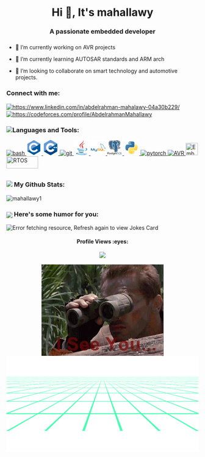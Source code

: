 <h1 align="center">Hi 👋, It's mahallawy</h1>
<h3 align="center">A passionate embedded developer 


###
 
 
- 🔭 I’m currently working on AVR projects

- 🌱 I’m currently learning AUTOSAR standards and ARM arch 

- 👯 I’m looking to collaborate on smart technology and automotive projects. 

<h3 align="left">Connect with me:</h3>
<p align="left">
<a href="https://linkedin.com/in/https://www.linkedin.com/in/abdelrahman-mahalawy-04a30b229/" target="blank"><img align="center" src="https://raw.githubusercontent.com/rahuldkjain/github-profile-readme-generator/master/src/images/icons/Social/linked-in-alt.svg" alt="https://www.linkedin.com/in/abdelrahman-mahalawy-04a30b229/" height="30" width="40" /></a>
<a href="https://codeforces.com/profile/AbdelrahmanMahallawy" target="blank"><img align="center" src="https://raw.githubusercontent.com/rahuldkjain/github-profile-readme-generator/master/src/images/icons/Social/codeforces.svg" alt="https://codeforces.com/profile/AbdelrahmanMahallawy" height="30" width="40" /></a>
</p>




<h3 align="left"> <img src="https://github.com/TheDudeThatCode/TheDudeThatCode/blob/master/Assets/Developer.gif" width="45">Languages and Tools:</h3>
<p align="left"> <a href="https://www.gnu.org/software/bash/" target="_blank" rel="noreferrer"> <img src="https://www.vectorlogo.zone/logos/gnu_bash/gnu_bash-icon.svg" alt="bash" width="40" height="40"/> </a> <a href="https://www.cprogramming.com/" target="_blank" rel="noreferrer"> <img src="https://raw.githubusercontent.com/devicons/devicon/master/icons/c/c-original.svg" alt="c" width="40" height="40"/> </a> <a href="https://www.w3schools.com/cpp/" target="_blank" rel="noreferrer"> <img src="https://raw.githubusercontent.com/devicons/devicon/master/icons/cplusplus/cplusplus-original.svg" alt="cplusplus" width="40" height="40"/> </a> <a href="https://git-scm.com/" target="_blank" rel="noreferrer"> <img src="https://www.vectorlogo.zone/logos/git-scm/git-scm-icon.svg" alt="git" width="40" height="40"/> </a> <a href="https://www.java.com" target="_blank" rel="noreferrer"> <img src="https://raw.githubusercontent.com/devicons/devicon/master/icons/java/java-original.svg" alt="java" width="40" height="40"/> </a> <a href="https://www.mysql.com/" target="_blank" rel="noreferrer"> <img src="https://raw.githubusercontent.com/devicons/devicon/master/icons/mysql/mysql-original-wordmark.svg" alt="mysql" width="40" height="40"/> </a> <a href="https://www.postgresql.org" target="_blank" rel="noreferrer"> <img src="https://raw.githubusercontent.com/devicons/devicon/master/icons/postgresql/postgresql-original-wordmark.svg" alt="postgresql" width="40" height="40"/> </a> <a href="https://www.python.org" target="_blank" rel="noreferrer"> <img src="https://raw.githubusercontent.com/devicons/devicon/master/icons/python/python-original.svg" alt="python" width="40" height="40"/> </a> <a href="https://pytorch.org/" target="_blank" rel="noreferrer"> <img src="https://www.vectorlogo.zone/logos/pytorch/pytorch-icon.svg" alt="pytorch" width="40" height="40"/> </a>
<a href= https://github.com/omarrtarek29?tab=repositories&q=&type=&language=c&sort= > <img  title="AVR" src="https://upload.wikimedia.org/wikipedia/commons/9/96/Avr_logo.svg"/> </a>
<a href= https://github.com/omarrtarek29?tab=repositories&q=&type=&language=c&sort= > <img title="Embedded C" width ='32px' height='32px' src="https://www.downloadclipart.net/large/microcontroller-transparent-png.png"/> </a>
<a href= https://github.com/omarrtarek29?tab=repositories&q=&type=&language=c&sort= > <img title="RTOS" width ='83px' height='32px' src ='https://upload.wikimedia.org/wikipedia/commons/3/3e/FreeRTOS_logo_2005.svg'> </a>
 </p>

## 
<h3 align="left"><img src='https://media1.giphy.com/media/du3J3cXyzhj75IOgvA/giphy.gif?cid=ecf05e47x2g034i9pzwtzzsd3xgg2w9nr94t4tflbbgo3008&rid=giphy.gif' width='25'> My Github Stats:</h3>


<p><img align="center" src="https://github-readme-streak-stats.herokuapp.com/?user=mahallawy1&" alt="mahallawy1" /></p>


### <img align ='center' src='https://media2.giphy.com/media/UQDSBzfyiBKvgFcSTw/giphy.gif?cid=ecf05e47p3cd513axbek3f56ti3jzizq8hincw20jauyyfyw&rid=giphy.gif' width ='29'> Here's some humor for you:
<img src="https://readme-jokes.vercel.PAT_1.app/api" alt="Error fetching resource, Refresh again to view Jokes Card" />



<h4 align="center">Profile Views :eyes:</h4>

<p align="center"><img src="https://profile-counter.glitch.me/{mahallawy1}/count.svg"/></p>
<div align="center">
  <img align="center" src="O5wx.gif"/>
</div>

<img src="https://raw.githubusercontent.com/mohamedanwer006/mohamedanwer006/master/assets/grid.png" align="center" />
